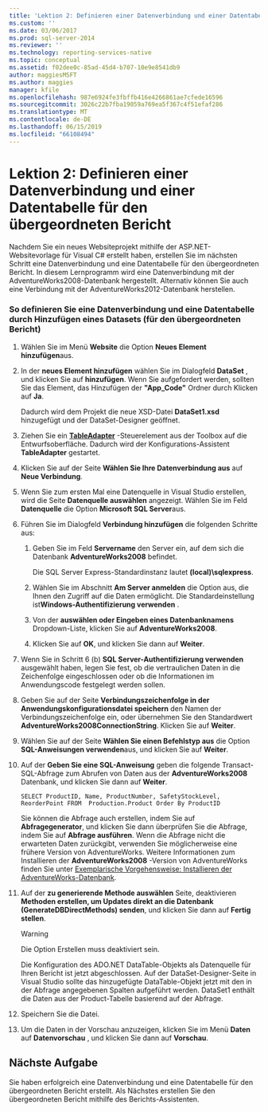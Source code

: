 ```yaml
---
title: 'Lektion 2: Definieren einer Datenverbindung und einer Datentabelle für den übergeordneten Bericht | Microsoft-Dokumentation'
ms.custom: ''
ms.date: 03/06/2017
ms.prod: sql-server-2014
ms.reviewer: ''
ms.technology: reporting-services-native
ms.topic: conceptual
ms.assetid: f02dee0c-85ad-45d4-b707-10e9e8541db9
author: maggiesMSFT
ms.author: maggies
manager: kfile
ms.openlocfilehash: 987e6924fe3fbffb416e4266861ae7cfede16596
ms.sourcegitcommit: 3026c22b7fba19059a769ea5f367c4f51efaf286
ms.translationtype: MT
ms.contentlocale: de-DE
ms.lasthandoff: 06/15/2019
ms.locfileid: "66108494"
---
```

# <a name="lesson-2-define-a-data-connection-and-data-table-for-parent-report"></a>Lektion 2: Definieren einer Datenverbindung und einer Datentabelle für den übergeordneten Bericht
  Nachdem Sie ein neues Websiteprojekt mithilfe der ASP.NET-Websitevorlage für Visual C# erstellt haben, erstellen Sie im nächsten Schritt eine Datenverbindung und eine Datentabelle für den übergeordneten Bericht. In diesem Lernprogramm wird eine Datenverbindung mit der AdventureWorks2008-Datenbank hergestellt. Alternativ können Sie auch eine Verbindung mit der AdventureWorks2012-Datenbank herstellen.  
  
### <a name="to-define-a-data-connection-and-data-table-by-adding-a-dataset-for-parent-report"></a>So definieren Sie eine Datenverbindung und eine Datentabelle durch Hinzufügen eines Datasets (für den übergeordneten Bericht)  
  
1.  Wählen Sie im Menü **Website** die Option **Neues Element hinzufügen**aus.  
  
2.  In der **neues Element hinzufügen** wählen Sie im Dialogfeld **DataSet** , und klicken Sie auf **hinzufügen**. Wenn Sie aufgefordert werden, sollten Sie das Element, das Hinzufügen der **"App_Code"** Ordner durch Klicken auf **Ja**.  
  
     Dadurch wird dem Projekt die neue XSD-Datei **DataSet1.xsd** hinzugefügt und der DataSet-Designer geöffnet.  
  
3.  Ziehen Sie ein **[TableAdapter](https://msdn.microsoft.com/library/bz9tthwx\(v=vs.100\).aspx)** -Steuerelement aus der Toolbox auf die Entwurfsoberfläche. Dadurch wird der Konfigurations-Assistent **TableAdapter** gestartet.  
  
4.  Klicken Sie auf der Seite **Wählen Sie Ihre Datenverbindung aus** auf **Neue Verbindung**.  
  
5.  Wenn Sie zum ersten Mal eine Datenquelle in Visual Studio erstellen, wird die Seite **Datenquelle auswählen** angezeigt. Wählen Sie im Feld **Datenquelle** die Option **Microsoft SQL Server**aus.  
  
6.  Führen Sie im Dialogfeld **Verbindung hinzufügen** die folgenden Schritte aus:  
  
    1.  Geben Sie im Feld **Servername** den Server ein, auf dem sich die Datenbank **AdventureWorks2008** befindet.  
  
         Die SQL Server Express-Standardinstanz lautet **(local)\sqlexpress**.  
  
    2.  Wählen Sie im Abschnitt **Am Server anmelden** die Option aus, die Ihnen den Zugriff auf die Daten ermöglicht. Die Standardeinstellung ist**Windows-Authentifizierung verwenden** .  
  
    3.  Von der **auswählen oder Eingeben eines Datenbanknamens** Dropdown-Liste, klicken Sie auf **AdventureWorks2008**.  
  
    4.  Klicken Sie auf **OK**, und klicken Sie dann auf **Weiter**.  
  
7.  Wenn Sie in Schritt 6 (b) **SQL Server-Authentifizierung verwenden** ausgewählt haben, legen Sie fest, ob die vertraulichen Daten in die Zeichenfolge eingeschlossen oder ob die Informationen im Anwendungscode festgelegt werden sollen.  
  
8.  Geben Sie auf der Seite **Verbindungszeichenfolge in der Anwendungskonfigurationsdatei speichern** den Namen der Verbindungszeichenfolge ein, oder übernehmen Sie den Standardwert **AdventureWorks2008ConnectionString**. Klicken Sie auf **Weiter**.  
  
9. Wählen Sie auf der Seite **Wählen Sie einen Befehlstyp aus** die Option **SQL-Anweisungen verwenden**aus, und klicken Sie auf **Weiter**.  
  
10. Auf der **Geben Sie eine SQL-Anweisung** geben die folgende Transact-SQL-Abfrage zum Abrufen von Daten aus der **AdventureWorks2008** Datenbank, und klicken Sie dann auf **Weiter**.  
  
    ```  
    SELECT ProductID, Name, ProductNumber, SafetyStockLevel, ReorderPoint FROM  Production.Product Order By ProductID  
    ```  
  
     Sie können die Abfrage auch erstellen, indem Sie auf **Abfragegenerator**, und klicken Sie dann überprüfen Sie die Abfrage, indem Sie auf **Abfrage ausführen**. Wenn die Abfrage nicht die erwarteten Daten zurückgibt, verwenden Sie möglicherweise eine frühere Version von AdventureWorks. Weitere Informationen zum Installieren der **AdventureWorks2008** -Version von AdventureWorks finden Sie unter [Exemplarische Vorgehensweise: Installieren der AdventureWorks-Datenbank](https://msdn.microsoft.com/library/aa992075\(v=vs.100\).aspx).  
  
11. Auf der **zu generierende Methode auswählen** Seite, deaktivieren **Methoden erstellen, um Updates direkt an die Datenbank (GenerateDBDirectMethods) senden**, und klicken Sie dann auf **Fertig stellen**.  
  
    > [!WARNING]  
    >  Die Option Erstellen muss deaktiviert sein.  
  
     Die Konfiguration des ADO.NET DataTable-Objekts als Datenquelle für Ihren Bericht ist jetzt abgeschlossen. Auf der DataSet-Designer-Seite in Visual Studio sollte das hinzugefügte DataTable-Objekt jetzt mit den in der Abfrage angegebenen Spalten aufgeführt werden. DataSet1 enthält die Daten aus der Product-Tabelle basierend auf der Abfrage.  
  
12. Speichern Sie die Datei.  
  
13. Um die Daten in der Vorschau anzuzeigen, klicken Sie im Menü **Daten** auf **Datenvorschau** , und klicken Sie dann auf **Vorschau**.  
  
## <a name="next-task"></a>Nächste Aufgabe  
 Sie haben erfolgreich eine Datenverbindung und eine Datentabelle für den übergeordneten Bericht erstellt. Als Nächstes erstellen Sie den übergeordneten Bericht mithilfe des Berichts-Assistenten.  
  
  
